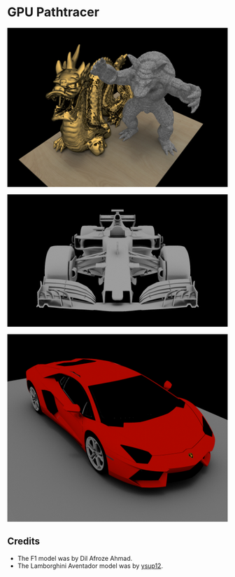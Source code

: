 # GPU Pathtracer

![](images/dragon.jpg)

![](images/f1.jpg)

![](images/avent.jpg)

## Credits

* The F1 model was by Dil Afroze Ahmad.
* The Lamborghini Aventador model was by [ysup12](https://free3d.com/user/ysup12).

